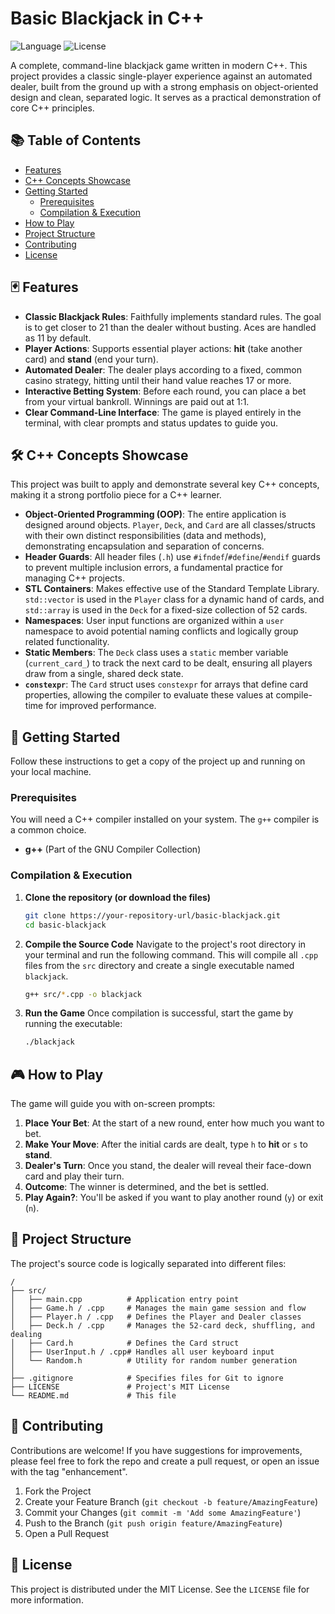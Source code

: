 # Basic Blackjack in C++

![Language](https://img.shields.io/badge/language-C%2B%2B-blue.svg)
![License](https://img.shields.io/badge/license-MIT-green.svg)

A complete, command-line blackjack game written in modern C++. This project provides a classic single-player experience against an automated dealer, built from the ground up with a strong emphasis on object-oriented design and clean, separated logic. It serves as a practical demonstration of core C++ principles.

## 📚 Table of Contents

- [Features](#-features)
- [C++ Concepts Showcase](#-c-concepts-showcase)
- [Getting Started](#-getting-started)
  - [Prerequisites](#prerequisites)
  - [Compilation & Execution](#compilation--execution)
- [How to Play](#-how-to-play)
- [Project Structure](#-project-structure)
- [Contributing](#-contributing)
- [License](#-license)

## 🃏 Features

* **Classic Blackjack Rules**: Faithfully implements standard rules. The goal is to get closer to 21 than the dealer without busting. Aces are handled as 11 by default.
* **Player Actions**: Supports essential player actions: **hit** (take another card) and **stand** (end your turn).
* **Automated Dealer**: The dealer plays according to a fixed, common casino strategy, hitting until their hand value reaches 17 or more.
* **Interactive Betting System**: Before each round, you can place a bet from your virtual bankroll. Winnings are paid out at 1:1.
* **Clear Command-Line Interface**: The game is played entirely in the terminal, with clear prompts and status updates to guide you.

## 🛠️ C++ Concepts Showcase

This project was built to apply and demonstrate several key C++ concepts, making it a strong portfolio piece for a C++ learner.

* **Object-Oriented Programming (OOP)**: The entire application is designed around objects. `Player`, `Deck`, and `Card` are all classes/structs with their own distinct responsibilities (data and methods), demonstrating encapsulation and separation of concerns.
* **Header Guards**: All header files (`.h`) use `#ifndef`/`#define`/`#endif` guards to prevent multiple inclusion errors, a fundamental practice for managing C++ projects.
* **STL Containers**: Makes effective use of the Standard Template Library. `std::vector` is used in the `Player` class for a dynamic hand of cards, and `std::array` is used in the `Deck` for a fixed-size collection of 52 cards.
* **Namespaces**: User input functions are organized within a `user` namespace to avoid potential naming conflicts and logically group related functionality.
* **Static Members**: The `Deck` class uses a `static` member variable (`current_card_`) to track the next card to be dealt, ensuring all players draw from a single, shared deck state.
* **`constexpr`**: The `Card` struct uses `constexpr` for arrays that define card properties, allowing the compiler to evaluate these values at compile-time for improved performance.

## 🚀 Getting Started

Follow these instructions to get a copy of the project up and running on your local machine.

### Prerequisites

You will need a C++ compiler installed on your system. The `g++` compiler is a common choice.

* **g++** (Part of the GNU Compiler Collection)

### Compilation & Execution

1.  **Clone the repository (or download the files)**
    ```bash
    git clone https://your-repository-url/basic-blackjack.git
    cd basic-blackjack
    ```

2.  **Compile the Source Code**
    Navigate to the project's root directory in your terminal and run the following command. This will compile all `.cpp` files from the `src` directory and create a single executable named `blackjack`.
    ```bash
    g++ src/*.cpp -o blackjack
    ```

3.  **Run the Game**
    Once compilation is successful, start the game by running the executable:
    ```bash
    ./blackjack
    ```

## 🎮 How to Play

The game will guide you with on-screen prompts:

1.  **Place Your Bet**: At the start of a new round, enter how much you want to bet.
2.  **Make Your Move**: After the initial cards are dealt, type `h` to **hit** or `s` to **stand**.
3.  **Dealer's Turn**: Once you stand, the dealer will reveal their face-down card and play their turn.
4.  **Outcome**: The winner is determined, and the bet is settled.
5.  **Play Again?**: You'll be asked if you want to play another round (`y`) or exit (`n`).

## 📂 Project Structure

The project's source code is logically separated into different files:

```
/
├── src/
│   ├── main.cpp          # Application entry point
│   ├── Game.h / .cpp     # Manages the main game session and flow
│   ├── Player.h / .cpp   # Defines the Player and Dealer classes
│   ├── Deck.h / .cpp     # Manages the 52-card deck, shuffling, and dealing
│   ├── Card.h            # Defines the Card struct
│   ├── UserInput.h / .cpp# Handles all user keyboard input
│   └── Random.h          # Utility for random number generation
│
├── .gitignore            # Specifies files for Git to ignore
├── LICENSE               # Project's MIT License
└── README.md             # This file
```

## 🙌 Contributing

Contributions are welcome! If you have suggestions for improvements, please feel free to fork the repo and create a pull request, or open an issue with the tag "enhancement".

1.  Fork the Project
2.  Create your Feature Branch (`git checkout -b feature/AmazingFeature`)
3.  Commit your Changes (`git commit -m 'Add some AmazingFeature'`)
4.  Push to the Branch (`git push origin feature/AmazingFeature`)
5.  Open a Pull Request

## 📄 License

This project is distributed under the MIT License. See the `LICENSE` file for more information.
